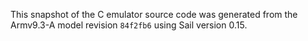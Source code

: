 This snapshot of the C emulator source code was generated from the Armv9.3-A
model revision `84f2fb6` using Sail version 0.15.
